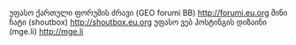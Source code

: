 უფასო ქართული ფორუმის ძრავი (GEO forumi BB)
http://forumi.eu.org
მინი ჩატი (shoutbox)
http://shoutbox.eu.org
უფასო ვებ ჰოსტინგის დიზაინი (mge.li)
http://mge.li
